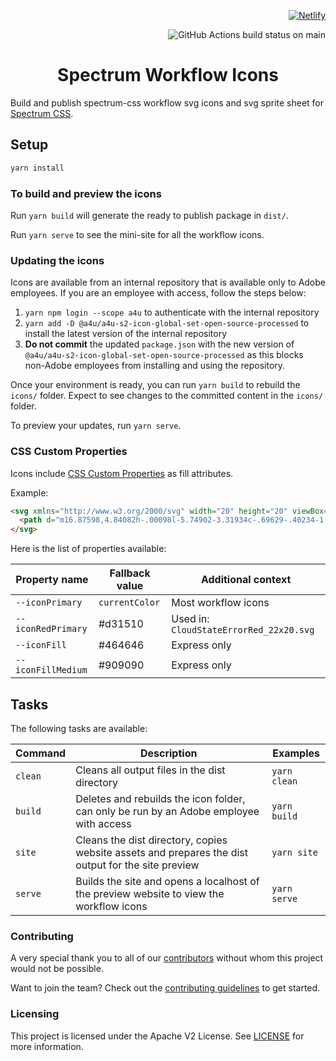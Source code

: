 <div align="right">

[![Netlify](https://api.netlify.com/api/v1/badges/22568c1e-135b-4cc4-a682-387cbad68a5d/deploy-status)](https://app.netlify.com/sites/spectrum-workflow-icons/deploys)

![GitHub Actions build status on main](https://img.shields.io/github/actions/workflow/status/adobe/spectrum-css-workflow-icons/build.yml?branch=main&style=for-the-badge&label=main)

</div>

<h1 align="center">Spectrum Workflow Icons</h1>

Build and publish spectrum-css workflow svg icons and svg sprite sheet for [Spectrum CSS](https://github.com/adobe/spectrum-css).

## Setup

```sh
yarn install
```

### To build and preview the icons

Run `yarn build` will generate the ready to publish package in `dist/`.

Run `yarn serve` to see the mini-site for all the workflow icons.

### Updating the icons

Icons are available from an internal repository that is available only to Adobe employees. If you are an employee with access, follow the steps below:

1. `yarn npm login --scope a4u` to authenticate with the internal repository
2. `yarn add -D @a4u/a4u-s2-icon-global-set-open-source-processed` to install the latest version of the internal repository
3. **Do not commit** the updated `package.json` with the new version of `@a4u/a4u-s2-icon-global-set-open-source-processed` as this blocks non-Adobe employees from installing and using the repository.

Once your environment is ready, you can run `yarn build` to rebuild the `icons/` folder. Expect to see changes to the committed content in the `icons/` folder.

To preview your updates, run `yarn serve`.

### CSS Custom Properties

Icons include [CSS Custom Properties](https://developer.mozilla.org/en-US/docs/Web/CSS/Using_CSS_custom_properties) as fill attributes.

Example:

```html
<svg xmlns="http://www.w3.org/2000/svg" width="20" height="20" viewBox="0 0 20 20">
  <path d="m16.87598,4.84082h-.00098l-5.74902-3.31934c-.69629-.40234-1.55859-.40137-2.25098,0l-5.75098,3.31934c-.69336.40137-1.12402,1.14844-1.12402,1.94922v6.63965c0,.80176.43164,1.54785,1.125,1.94824l5.74902,3.32031c.34766.20117.7373.30078,1.12598.30078.38965,0,.77832-.09961,1.125-.30078l5.75-3.32031c.69336-.40039,1.125-1.14648,1.125-1.94824v-6.63965c0-.80078-.43066-1.54785-1.12402-1.94922Zm-7.25-2.02051c.11523-.06738.24414-.10059.37402-.10059.12891,0,.25879.0332.375.10059l5.28516,3.05151-5.65942,3.12231-5.66431-3.12085,5.28955-3.05298ZM3.875,14.0791c-.23145-.13379-.375-.38281-.375-.64941v-6.30371l5.75,3.16797v6.88892l-5.375-3.10376Zm12.25,0l-5.375,3.10327v-6.8894l5.75-3.17236v6.30908c0,.2666-.14355.51562-.375.64941Z" fill="var(--iconPrimary, #222)"/>
</svg>
```

Here is the list of properties available:

| Property name | Fallback value | Additional context |
| --- | --- | --- |
| `--iconPrimary` | `currentColor` | Most workflow icons |
| `--iconRedPrimary` | #d31510 | Used in: `CloudStateErrorRed_22x20.svg` |
| `--iconFill` | #464646 | Express only |
| `--iconFillMedium` | #909090 | Express only |

## Tasks

The following tasks are available:

| Command | Description | Examples |
| --- | --- | --- |
| `clean` | Cleans all output files in the dist directory | `yarn clean` |
| `build` | Deletes and rebuilds the icon folder, can only be run by an Adobe employee with access | `yarn build` |
| `site` | Cleans the dist directory, copies website assets and prepares the dist output for the site preview | `yarn site` |
| `serve` | Builds the site and opens a localhost of the preview website to view the workflow icons | `yarn serve` |

### Contributing

A very special thank you to all of our [contributors](https://github.com/adobe/spectrum-css/graphs/contributors) without whom this project would not be possible.

Want to join the team? Check out the [contributing guidelines](.github/CONTRIBUTING.md) to get started.

### Licensing

This project is licensed under the Apache V2 License. See [LICENSE](LICENSE) for more information.
